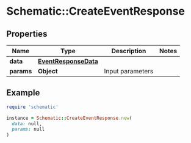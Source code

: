 # Schematic::CreateEventResponse

## Properties

| Name | Type | Description | Notes |
| ---- | ---- | ----------- | ----- |
| **data** | [**EventResponseData**](EventResponseData.md) |  |  |
| **params** | **Object** | Input parameters |  |

## Example

```ruby
require 'schematic'

instance = Schematic::CreateEventResponse.new(
  data: null,
  params: null
)
```

